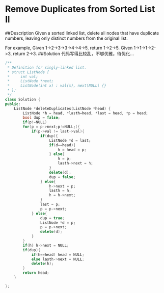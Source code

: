 Remove Duplicates from Sorted List II
=======

##Description
Given a sorted linked list, delete all nodes that have duplicate numbers, leaving only distinct numbers from the original list.

For example,
Given 1->2->3->3->4->4->5, return 1->2->5.
Given 1->1->1->2->3, return 2->3.
##Solution
代码写得比较乱，不够优雅，待优化...
```cpp
/**
 * Definition for singly-linked list.
 * struct ListNode {
 *     int val;
 *     ListNode *next;
 *     ListNode(int x) : val(x), next(NULL) {}
 * };
 */
class Solution {
public:
    ListNode *deleteDuplicates(ListNode *head) {
        ListNode *h = head, *lasth=head, *last = head, *p = head;
        bool dup = false;
        if(p!=NULL)
        for(p = p->next;p!=NULL;){
            if(p->val != last->val){
                if(dup){
                    ListNode *d = last;
                    if(d==head){
                        h = head = p;
                    } else{
                        h = p;
                        lasth->next = h;
                    }
                    delete(d);
                    dup = false;
                } else{
                    h->next = p;
                    lasth = h;
                    h = h->next;
                }
                last = p;
                p = p->next;
            } else{
                dup = true;
                ListNode *d = p;
                p = p->next;
                delete(d);
            }
        }
        if(h) h->next = NULL;
        if(dup){
            if(h==head) head = NULL;
            else lasth->next = NULL;
            delete(h);
        }
        return head;
    }

};
```

